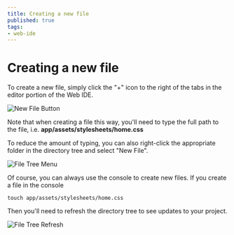 ```yaml
---
title: Creating a new file
published: true
tags:
- web-ide
---
```


#  Creating a new file

To create a new file, simply click the "+" icon to the right of the tabs in the editor portion of the Web IDE.

![New File Button](https://raw.github.com/action-io/action-assets/master/support/screenshots/new-file.png)

Note that when creating a file this way, you'll need to type the full path to the file, i.e. **app/assets/stylesheets/home.css**

To reduce the amount of typing, you can also right-click the appropriate folder in the directory tree and select "New File".

![File Tree Menu](https://raw.github.com/action-io/action-assets/master/support/screenshots/filetree-menu.png)

Of course, you can always use the console to create new files. If you create a file in the console

    touch app/assets/stylesheets/home.css

Then you'll need to refresh the directory tree to see updates to your project.

![File Tree Refresh](https://raw.github.com/action-io/action-assets/master/support/screenshots/filetree-refresh.png)
